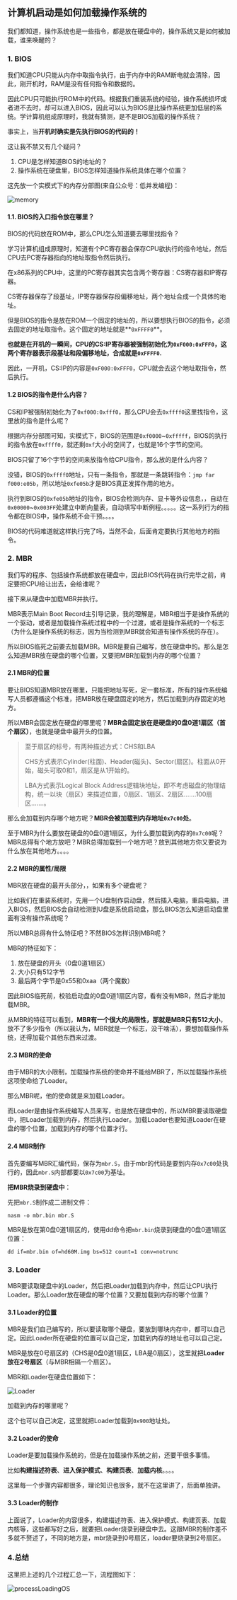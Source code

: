 ## 计算机启动是如何加载操作系统的

我们都知道，操作系统也是一些指令，都是放在硬盘中的，操作系统又是如何被加载，谁来唤醒的？



### 1. BIOS

我们知道CPU只能从内存中取指令执行，由于内存中的RAM断电就会清除，因此，刚开机时，RAM是没有任何指令和数据的。

因此CPU只可能执行ROM中的代码。根据我们重装系统的经验，操作系统损坏或者进不去时，却可以进入BIOS，因此可以认为BIOS是比操作系统更加低层的系统。学计算机组成原理时，我就有猜测，是不是BIOS加载的操作系统？

事实上，当**开机时确实是先执行BIOS的代码的！**

这让我不禁又有几个疑问？

1. CPU是怎样知道BIOS的地址的？
2. 操作系统在硬盘里，BIOS怎样知道操作系统具体在哪个位置？

这先放一个实模式下的内存分部图(来自公众号：低并发编程)：

![memory](https://i.loli.net/2021/03/20/DVkM96Oyz1TCeIZ.png)

#### 1.1. BIOS的入口指令放在哪里？

BIOS的代码放在ROM中，那么CPU怎么知道要去哪里找指令？

学习计算机组成原理时，知道有个PC寄存器会保存CPU欲执行的指令地址，然后CPU去PC寄存器指向的地址取指令然后执行。

在x86系列的CPU中，这里的PC寄存器其实包含两个寄存器：CS寄存器和IP寄存器。

CS寄存器保存了段基址，IP寄存器保存段偏移地址，两个地址合成一个具体的地址。



但是BIOS的指令是放在ROM一个固定的地址的，所以要想执行BIOS的指令，必须去固定的地址取指令。这个固定的地址就是**```0xFFFF0```**。

**也就是在开机的一瞬间，CPU的CS:IP寄存器被强制初始化为```0xF000:0xFFF0```，这两个寄存器表示段基址和段偏移地址，合成就是```0xFFFF0```.**



因此，一开机，CS:IP的内容是```0xF000:0xFFF0```，CPU就会去这个地址取指令，然后执行。

#### 1.2 BIOS的指令是什么内容？

CS和IP被强制初始化为了```0xf000:0xfff0```，那么CPU会去```0xffff0```这里找指令，这里放的指令是什么呢？

根据内存分部图可知，实模式下，BIOS的范围是```0xf0000```~```0xfffff```，BIOS的执行的指令放在```0xffff0```，就还剩```0xf```大小的空间了，也就是16个字节的空间。

BIOS只留了16个字节的空间来放指令给CPU指令，那么放的是什么内容？

没错，BIOS的```0xffff0```地址，只有一条指令，那就是一条跳转指令：```jmp far f000:e05b```，所以地址```0xfe05b```才是BIOS真正发挥作用的地方。

执行到BIOS的```0xfe05b```地址的指令，BIOS会检测内存、显卡等外设信息，，自动在```0x00000```~```0x003FF```处建立中断向量表，自动填写中断例程。。。。。这一系列行为的指令都在BIOS中，操作系统不会干预。。。。

BIOS的代码难道就这样执行完了吗，当然不会，后面肯定要执行其他地方的指令。

### 2. MBR

我们写的程序、包括操作系统都放在硬盘中，因此BIOS代码在执行完毕之前，肯定要把CPU给让出去，会给谁呢？

接下来从硬盘中加载MBR并执行。

MBR表示Main Boot Record主引导记录，我的理解是，MBR相当于是操作系统的一个驱动，或者是加载操作系统过程中的一个过渡，或者是操作系统的一个标志（为什么是操作系统的标志，因为当检测到MBR就会知道有操作系统的存在）。

所以BIOS临死之前要去加载MBR。MBR是要自己编写，放在硬盘中的。那么是怎么知道MBR放在硬盘的哪个位置，又要把MBR加载到内存的哪个位置？

#### 2.1 MBR的位置

要让BIOS知道MBR放在哪里，只能把地址写死，定一套标准，所有的操作系统编写人员都遵循这个标准，把MBR放在硬盘固定的地方，然后加载到内存固定的地方。

所以MBR会固定放在硬盘的哪里呢？**MBR会固定放在是硬盘的0盘0道1扇区（首个扇区）**，也就是硬盘中最开头的位置。

> 至于扇区的标号，有两种描述方式：CHS和LBA
>
> CHS方式表示Cylinder(柱面)、Header(磁头)、Sector(扇区)。柱面从0开始，磁头可取0和1，扇区是从1开始的。
>
> LBA方式表示Logical Block Address逻辑块地址，即不考虑磁盘的物理结构，统一以块（扇区）来描述位置，0扇区、1扇区、2扇区.......100扇区.......。

那么会加载到内存哪个地方呢？**MBR会被加载到内存地址```0x7c00```处**。

至于MBR为什么要放在硬盘的0盘0道1扇区，为什么要加载到内存的```0x7c00```呢？MBR总得有个地方放吧？MBR总得加载到一个地方吧？放到其他地方你又要说为什么放在其他地方。。。。

#### 2.2 MBR的属性/局限

MBR放在硬盘的最开头部分，，如果有多个硬盘呢？

比如我们在重装系统时，先用一个U盘制作启动盘，然后插入电脑，重启电脑，进入BIOS，然后BIOS会自动检测到U盘是系统启动盘，那么BIOS怎么知道启动盘里面有没有操作系统呢？

所以MBR总得有什么特征吧？不然BIOS怎样识别MBR呢？

MBR的特征如下：

1. 放在硬盘的开头（0盘0道1扇区）
2. 大小只有512字节
3. 最后两个字节是0x55和0xaa（两个魔数）

因此BIOS临死前，校验启动盘的0盘0道1扇区内容，看有没有MBR，然后才能加载MBR。

从MBR的特征可以看到，**MBR有一个很大的局限性，那就是MBR只有512大小**，放不了多少指令（所以我认为，MBR就是一个标志，没干啥活），要想加载操作系统，还得加载个其他东西来过渡。

#### 2.3 MBR的使命

由于MBR的大小限制，加载操作系统的使命并不能给MBR了，所以加载操作系统这项使命给了Loader。

那么MBR呢，他的使命就是来加载Loader。

而Loader是由操作系统编写人员来写，也是放在硬盘中的，所以MBR要读取硬盘中，把Loader加载到内存，然后执行Loader。加载Loader也要知道Loader在硬盘的哪个位置，加载到内存的哪个位置才行。

#### 2.4 MBR制作

首先要编写MBR汇编代码，保存为```mbr.S```，由于mbr的代码是要到内存```0x7c00```处执行的，因此```mbr.S```内部都要以```0x7c00```为基址。

**把MBR烧录到硬盘中**：

先把```mbr.S```制作成二进制文件：

```shell
nasm -o mbr.bin mbr.S
```

MBR是放在第0盘0道1扇区的，使用dd命令把```mbr.bin```烧录到硬盘的0盘0道1扇区位置：

```shell
dd if=mbr.bin of=hd60M.img bs=512 count=1 conv=notrunc
```



### 3. Loader

MBR要读取硬盘中的Loader，然后把Loader加载到内存中，然后让CPU执行Loader。那么Loader放在硬盘的哪个位置？又要加载到内存的哪个位置？

#### 3.1 Loader的位置

MBR是我们自己编写的，所以要读取哪个硬盘，要放到哪块内存中，都可以自己定。因此Loader所在硬盘的位置可以自己定，加载到内存的地址也可以自己定。

MBR是放在0号扇区的（CHS是0盘0道1扇区，LBA是0扇区），这里就把**Loader放在2号扇区**（与MBR相隔一个扇区）。

MBR和Loader在硬盘位置如下：

![Loader](https://i.loli.net/2021/03/20/h4KEyWQArckUN18.png)

加载到内存的哪里呢？

这个也可以自己决定，这里就把Loader加载到```0x900```地址处。

#### 3.2 Loader的使命

Loader是要加载操作系统的，但是在加载操作系统之前，还要干很多事情。

比如**构建描述符表**、**进入保护模式**、**构建页表**、**加载内核**。。。。

这里每一个步骤内容都很多，理论知识也很多，就不在这里讲了，后面单独讲。

#### 3.3 Loader的制作

上面说了，Loader的内容很多，构建描述符表、进入保护模式、构建页表、加载内核等，这些都写好之后，就要把Loader烧录到硬盘中去。这跟MBR的制作差不多就不赘述了，不同的地方是，mbr烧录到0号扇区，loader要烧录到2号扇区。



### 4.总结

这里把上述的几个过程汇总一下，流程图如下：

![processLoadingOS](https://i.loli.net/2021/03/20/qcJtyPBwYodjAI4.png)



















